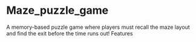 # Maze_puzzle_game
A memory-based puzzle game where players must recall the maze layout and find the exit before the time runs out!  Features
